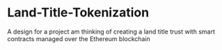 # Land-Title-Tokenization
A design for a project am thinking of creating a land title trust with smart contracts managed over the Ethereum blockchain
